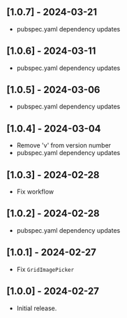 ## [1.0.7] - 2024-03-21

* pubspec.yaml dependency updates

## [1.0.6] - 2024-03-11

* pubspec.yaml dependency updates

## [1.0.5] - 2024-03-06

* pubspec.yaml dependency updates

## [1.0.4] - 2024-03-04

* Remove 'v' from version number
* pubspec.yaml dependency updates

## [1.0.3] - 2024-02-28

* Fix workflow

## [1.0.2] - 2024-02-28

* pubspec.yaml dependency updates

## [1.0.1] - 2024-02-27

* Fix `GridImagePicker`

## [1.0.0] - 2024-02-27

* Initial release.
